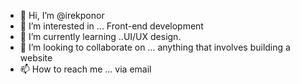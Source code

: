 - 👋 Hi, I’m @irekponor
- 👀 I’m interested in ... Front-end development
- 🌱 I’m currently learning ..UI/UX design.
- 💞️ I’m looking to collaborate on ... anything that involves building a website
- 📫 How to reach me ... via email

<!---
irekponor/irekponor is a ✨ special ✨ repository because its `README.md` (this file) appears on your GitHub profile.
You can click the Preview link to take a look at your changes.
--->
